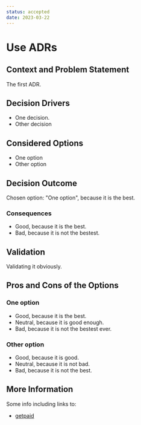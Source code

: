 ```yaml
---
status: accepted
date: 2023-03-22
---
```

# Use ADRs

## Context and Problem Statement

The first ADR.

<!-- This is an optional element. Feel free to remove. -->
## Decision Drivers

* One decision.
* Other decision

## Considered Options

* One option
* Other option

## Decision Outcome

Chosen option: "One option", because it is the best.

<!-- This is an optional element. Feel free to remove. -->
### Consequences

* Good, because it is the best.
* Bad, because it is not the bestest.

<!-- This is an optional element. Feel free to remove. -->
## Validation

Validating it obviously.

<!-- This is an optional element. Feel free to remove. -->
## Pros and Cons of the Options

### One option

* Good, because it is the best.
* Neutral, because it is good enough.
* Bad, because it is not the bestest ever.

### Other option

* Good, because it is good.
* Neutral, because it is not bad.
* Bad, because it is not the best.

<!-- This is an optional element. Feel free to remove. -->
## More Information

Some info including links to:

* [getpaid](https://getpaid.io)
